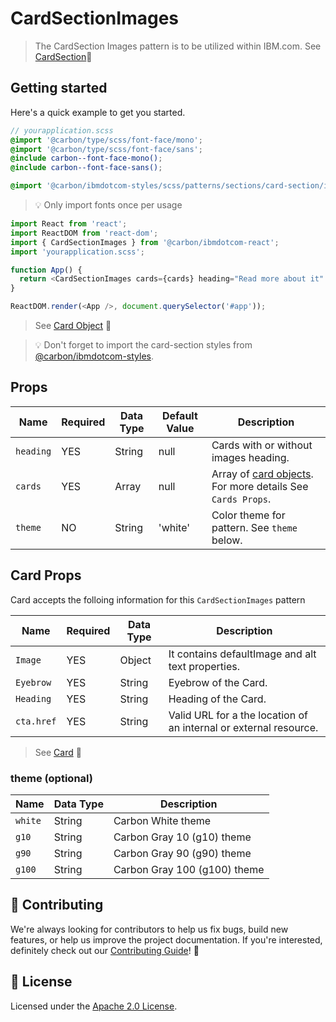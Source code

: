 # CardSectionImages

> The CardSection Images pattern is to be utilized within IBM.com. See
> [CardSection](https://github.com/mkothur/ibm-dotcom-library/blob/master/packages/react/src/patterns/sections/CardSection/README.md)👀

## Getting started

Here's a quick example to get you started.

```scss
// yourapplication.scss
@import '@carbon/type/scss/font-face/mono';
@import '@carbon/type/scss/font-face/sans';
@include carbon--font-face-mono();
@include carbon--font-face-sans();

@import '@carbon/ibmdotcom-styles/scss/patterns/sections/card-section/index';
```

> 💡 Only import fonts once per usage

```javascript
import React from 'react';
import ReactDOM from 'react-dom';
import { CardSectionImages } from '@carbon/ibmdotcom-react';
import 'yourapplication.scss';

function App() {
  return <CardSectionImages cards={cards} heading="Read more about it" />;
}

ReactDOM.render(<App />, document.querySelector('#app'));
```

> See
> [Card Object](https://github.com/mkothur/ibm-dotcom-library/blob/master/packages/react/src/patterns/sections/CardSection/__stories__/data/cards.json)
> 👀

> 💡 Don't forget to import the card-section styles from
> [@carbon/ibmdotcom-styles](https://github.com/carbon-design-system/ibm-dotcom-library/blob/master/packages/styles).

## Props

| Name      | Required | Data Type | Default Value | Description                                                                                                                                                                     |
| --------- | -------- | --------- | ------------- | ------------------------------------------------------------------------------------------------------------------------------------------------------------------------------- |
| `heading` | YES      | String    | null          | Cards with or without images heading.                                                                                                                                           |
| `cards`   | YES      | Array     | null          | Array of [card objects](https://github.com/mkothur/ibm-dotcom-library/blob/master/packages/react/src/patterns/sub-patterns/card/README.md). For more details See `Cards Props`. |
| `theme`   | NO       | String    | 'white'       | Color theme for pattern. See `theme` below.                                                                                                                                     |

## Card Props

Card accepts the folloing information for this `CardSectionImages` pattern

| Name       | Required | Data Type | Description                                                       |
| ---------- | -------- | --------- | ----------------------------------------------------------------- |
| `Image`    | YES      | Object    | It contains defaultImage and alt text properties.                 |
| `Eyebrow`  | YES      | String    | Eyebrow of the Card.                                              |
| `Heading`  | YES      | String    | Heading of the Card.                                              |
| `cta.href` | YES      | String    | Valid URL for a the location of an internal or external resource. |

> See
> [Card](https://github.com/mkothur/ibm-dotcom-library/blob/master/packages/react/src/patterns/sub-patterns/card/README.md)
> 👀

### theme (optional)

| Name    | Data Type | Description                  |
| ------- | --------- | ---------------------------- |
| `white` | String    | Carbon White theme           |
| `g10`   | String    | Carbon Gray 10 (g10) theme   |
| `g90`   | String    | Carbon Gray 90 (g90) theme   |
| `g100`  | String    | Carbon Gray 100 (g100) theme |

## 🙌 Contributing

We're always looking for contributors to help us fix bugs, build new features,
or help us improve the project documentation. If you're interested, definitely
check out our
[Contributing Guide](https://github.com/carbon-design-system/ibm-dotcom-library/blob/master/.github/CONTRIBUTING.md)!
👀

## 📝 License

Licensed under the
[Apache 2.0 License](https://github.com/carbon-design-system/ibm-dotcom-library/blob/master/LICENSE).
